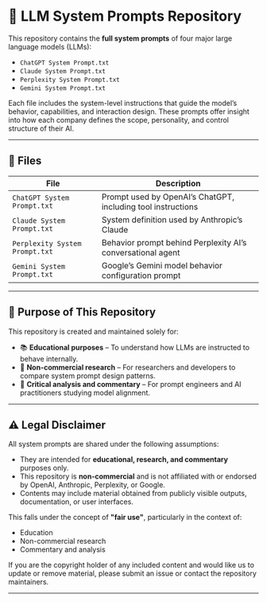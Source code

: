 # 🧠 LLM System Prompts Repository

This repository contains the **full system prompts** of four major large language models (LLMs):

- `ChatGPT System Prompt.txt`
- `Claude System Prompt.txt`
- `Perplexity System Prompt.txt`
- `Gemini System Prompt.txt`

Each file includes the system-level instructions that guide the model’s behavior, capabilities, and interaction design. These prompts offer insight into how each company defines the scope, personality, and control structure of their AI.

---

## 📂 Files

| File                          | Description                                                  |
|-------------------------------|--------------------------------------------------------------|
| `ChatGPT System Prompt.txt`   | Prompt used by OpenAI’s ChatGPT, including tool instructions |
| `Claude System Prompt.txt`    | System definition used by Anthropic’s Claude                |
| `Perplexity System Prompt.txt`| Behavior prompt behind Perplexity AI’s conversational agent  |
| `Gemini System Prompt.txt`    | Google’s Gemini model behavior configuration prompt          |

---

## 🎯 Purpose of This Repository

This repository is created and maintained solely for:

- 📚 **Educational purposes** – To understand how LLMs are instructed to behave internally.
- 🔬 **Non-commercial research** – For researchers and developers to compare system prompt design patterns.
- 🧪 **Critical analysis and commentary** – For prompt engineers and AI practitioners studying model alignment.

---

## ⚠️ Legal Disclaimer

All system prompts are shared under the following assumptions:

- They are intended for **educational, research, and commentary** purposes only.
- This repository is **non-commercial** and is not affiliated with or endorsed by OpenAI, Anthropic, Perplexity, or Google.
- Contents may include material obtained from publicly visible outputs, documentation, or user interfaces.

This falls under the concept of **"fair use"**, particularly in the context of:

- Education  
- Non-commercial research  
- Commentary and analysis

If you are the copyright holder of any included content and would like us to update or remove material, please submit an issue or contact the repository maintainers.

---

